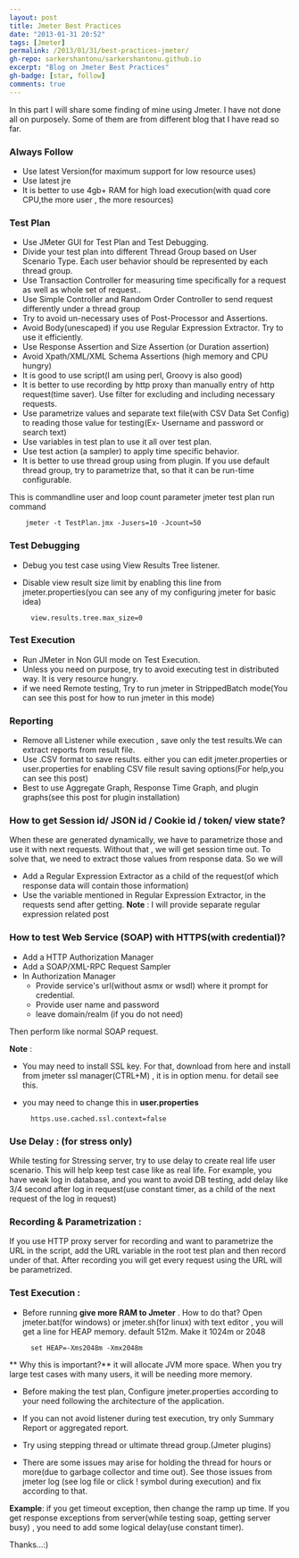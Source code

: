 ```yaml
---
layout: post
title: Jmeter Best Practices
date: "2013-01-31 20:52"
tags: [Jmeter]
permalink: /2013/01/31/best-practices-jmeter/
gh-repo: sarkershantonu/sarkershantonu.github.io
excerpt: "Blog on Jmeter Best Practices"
gh-badge: [star, follow]
comments: true
---
```

In this part I will share some finding of mine using Jmeter. I have not done all on purposely. Some of them are from different blog that I have read so far.

### Always Follow 
- Use latest Version(for maximum support for low resource uses)
- Use latest jre
- It is better to use 4gb+ RAM for high load execution(with quad core CPU,the more user , the more resources)

### Test Plan
- Use JMeter GUI for Test Plan and Test Debugging.
- Divide your test plan into different Thread Group based on User Scenario Type. Each user behavior should be represented by each thread group. 
- Use Transaction Controller for measuring time specifically for a request as well as whole set of request..
- Use Simple Controller and Random Order Controller to send request differently under a thread group
- Try to avoid un-necessary uses of Post-Processor and Assertions. 
- Avoid Body(unescaped) if you use Regular Expression Extractor. Try to use it efficiently.
- Use Response Assertion and Size Assertion (or Duration assertion)
- Avoid Xpath/XML/XML Schema Assertions (high memory and CPU hungry) 
- It is good to use script(I am using perl, Groovy is also good)
- It is better to use recording by http proxy than manually entry of http request(time saver). Use filter for excluding and including necessary requests.
- Use parametrize values and separate text file(with CSV Data Set Config) to reading those value for testing(Ex- Username and password or search text)
- Use variables in test plan to use it all over test plan.
- Use test action (a sampler) to apply time specific behavior. 
- It is better to use thread group using from plugin. If you use default thread group, try to parametrize that, so that it can be run-time configurable.

This is commandline user and loop count parameter jmeter test plan run command  

        jmeter -t TestPlan.jmx -Jusers=10 -Jcount=50

### Test Debugging 
- Debug you test case using View Results Tree listener.
- Disable view result size limit by enabling this line from jmeter.properties(you can see any of my configuring jmeter for basic idea)

        view.results.tree.max_size=0  
  
### Test Execution
- Run JMeter in Non GUI mode on Test Execution. 
- Unless you need on purpose, try to avoid executing test in distributed way. It is very resource hungry.
- if we need Remote testing, Try to run jmeter in StrippedBatch mode(You can see this post for how to run jmeter in this mode)
  
### Reporting
- Remove all Listener while execution , save only the test results.We can extract reports from result file. 
- Use .CSV format to save results. either you can edit jmeter.properties or user.properties for enabling CSV file result saving options(For help,you can see this post)
- Best to use Aggregate Graph, Response Time Graph, and  plugin graphs(see this post for plugin installation)

### How to get Session id/ JSON id / Cookie id / token/ view state? 
When these are generated dynamically, we have to parametrize those and use it with next requests. Without that , we will get session time out. To solve that, we need to extract those values from response data. So we will 
- Add a Regular Expression Extractor as a child of the request(of which response data will contain those information)
- Use the variable mentioned in Regular Expression Extractor, in the requests send after getting.
**Note** : I will provide separate regular expression related post

### How to test Web Service (SOAP) with HTTPS(with credential)? 
- Add a HTTP Authorization Manager
- Add a SOAP/XML-RPC Request Sampler
- In Authorization Manager 
    - Provide service's url(without asmx or wsdl) where it prompt for credential. 
    - Provide user name and password 
    - leave domain/realm (if you do not need)

Then perform like normal SOAP request.

**Note** :
- You may need to install SSL key. For that,  download from here and install from jmeter ssl manager(CTRL+M) , it is in option menu. for detail see this. 
- you may need to change this in **user.properties**

        https.use.cached.ssl.context=false

### Use Delay : (for stress only)
While testing for Stressing server, try to use delay to create real life user scenario. This will help keep test case like as real life. For example, you have weak log in database, and you want to avoid DB testing, add delay like 3/4 second after log in request(use constant timer, as a child of the next request of the log in request)

### Recording & Parametrization : 
If you use HTTP proxy server for recording and want to parametrize the URL in the script, add the URL variable in the root test plan and then record under of that. After recording you will get every request using the URL will be parametrized. 

### Test Execution : 
- Before running **give more RAM to Jmeter** . How to do that? Open jmeter.bat(for windows) or jmeter.sh(for linux) with text editor , you will get a line for HEAP memory. default 512m. Make it 1024m or 2048
        
        set HEAP=-Xms2048m -Xmx2048m

** Why this is important?** it will allocate JVM more space. When you try large test cases with many users, it will be needing more memory. 

- Before making the test plan, Configure jmeter.properties according to your need following the architecture of the application.

- If you can not avoid listener during test execution, try only Summary Report or aggregated report.

- Try using stepping thread or ultimate thread group.(Jmeter plugins) 
- There are some issues may arise for holding the thread for hours or more(due to garbage collector and time out). See those issues from jmeter log (see log file or click ! symbol during execution) and fix according to that.

**Example**: if you get timeout exception, then change the ramp up time. 
If you get response exceptions from server(while testing soap, getting server busy) , you need to add some logical delay(use constant timer). 


Thanks...:)